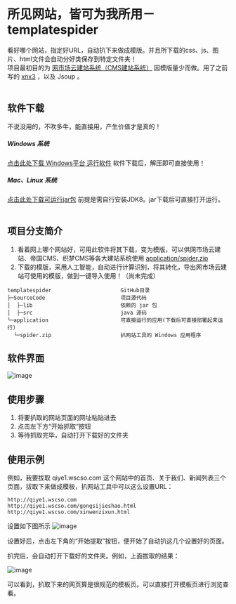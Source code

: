 # 所见网站，皆可为我所用－templatespider
看好哪个网站，指定好URL，自动扒下来做成模版。并且所下载的css、js、图片、html文件会自动分好类保存到特定文件夹！
<br/>
项目最初目的为 [网市场云建站系统（CMS建站系统）](https://gitee.com/mail_osc/wangmarket) 因模版量少而做。用了之前写的 [xnx3](https://gitee.com/mail_osc/wangmarket) ，以及 Jsoup 。
<br/>
<br/>
## 软件下载
不说没用的，不吹多牛，能直接用，产生价值才是真的！
##### Windows 系统
[点击此处下载 Windows平台 运行软件](https://github.com/xnx3/templatespider/raw/master/application/spider.zip) 软件下载后，解压即可直接使用！
<br/>
##### Mac、Linux 系统
[点击此处下载可运行jar包](https://github.com/xnx3/templatespider/raw/master/application/spider.jar)
前提是需自行安装JDK8。jar下载后可直接打开运行。
<br/>
<br/>
## 项目分支简介
1. 看着网上哪个网站好，可用此软件将其下载，变为模版，可以供网市场云建站、帝国CMS、织梦CMS等各大建站系统使用 [application/spider.zip](https://github.com/xnx3/templatespider/raw/master/application/spider.zip)<br/>
2. 下载的模版，采用人工智能，自动进行计算识别，将其转化，导出网市场云建站可使用的模版，做到一键导入使用！（尚未完成）<br/>

````
templatespider                      GitHub目录
├─SourceCode                        项目源代码
│  ├─lib                            依赖的 jar 包
│  ├─src                            java 源码
└─application                       可直接运行的应用(下载后可直接部署起来运行)
  └─spider.zip                      扒网站工具的 Windows 应用程序
````


## 软件界面
![image](http://cdn.weiunity.com/site/254/news/20180126/1516934385872060782.png)


## 使用步骤
1. 将要扒取的网站页面的网址粘贴进去
2. 点击左下方“开始抓取”按钮
3. 等待抓取完毕，自动打开下载好的文件夹


## 使用示例
例如，我要拔取 qiye1.wscso.com 这个网站中的首页、关于我们、新闻列表三个页面，拔取下来做成模板，扒网站工具中可以这么设置URL：

````
http://qiye1.wscso.com
http://qiye1.wscso.com/gongsijieshao.html
http://qiye1.wscso.com/xinwenzixun.html
````

设置如下图所示
![image](http://cdn.weiunity.com/site/254/news/20180126/1516934727962011819.png)

设置好后，点击左下角的“开始提取”按钮，便开始了自动扒这几个设置好的页面。

扒完后，会自动打开下载好的文件夹。例如，上面拔取的结果：

![image](http://cdn.weiunity.com/site/254/news/20180126/1516935019354059686.png)

可以看到，扒取下来的网页算是很规范的模板页。可以直接打开模板页进行浏览查看。
